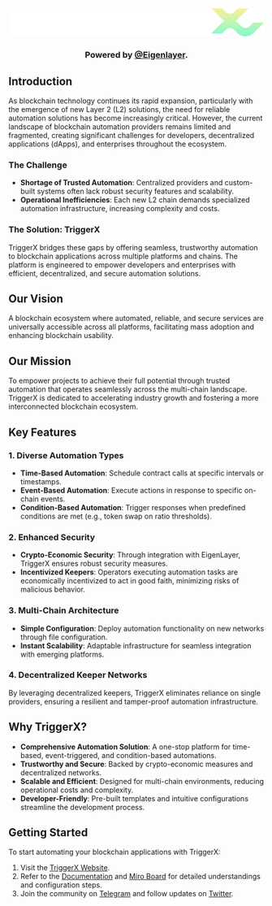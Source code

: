   <center>
    <a href="https://www.triggerx.network/">
      <img src="https://raw.githubusercontent.com/trigg3rX/.github/main/assets/TriggerXBannerDark.png" alt="TriggerX">
    </a>
  </center>

  <h3 align="center">Powered by <a href="https://www.eigenlayer.xyz/">@Eigenlayer</a>.</h3>

  <h2>Introduction</h2>

  <p>
    As blockchain technology continues its rapid expansion, particularly with the emergence of new Layer 2 (L2) solutions, 
    the need for reliable automation solutions has become increasingly critical. However, the current landscape of blockchain 
    automation providers remains limited and fragmented, creating significant challenges for developers, decentralized applications (dApps), 
    and enterprises throughout the ecosystem.
  </p>

  <h3>The Challenge</h3>
  <ul>
    <li><strong>Shortage of Trusted Automation</strong>: Centralized providers and custom-built systems often lack robust security features and scalability.</li>
    <li><strong>Operational Inefficiencies</strong>: Each new L2 chain demands specialized automation infrastructure, increasing complexity and costs.</li>
  </ul>

  <h3>The Solution: TriggerX</h3>
  <p>
    TriggerX bridges these gaps by offering seamless, trustworthy automation to blockchain applications across multiple platforms and chains. 
    The platform is engineered to empower developers and enterprises with efficient, decentralized, and secure automation solutions.
  </p>

  <h2>Our Vision</h2>
  <p>
    A blockchain ecosystem where automated, reliable, and secure services are universally accessible across all platforms, 
    facilitating mass adoption and enhancing blockchain usability.
  </p>

  <h2>Our Mission</h2>
  <p>
    To empower projects to achieve their full potential through trusted automation that operates seamlessly across the multi-chain landscape. 
    TriggerX is dedicated to accelerating industry growth and fostering a more interconnected blockchain ecosystem.
  </p>

  <h2>Key Features</h2>

  <h3>1. Diverse Automation Types</h3>
  <ul>
    <li><strong>Time-Based Automation</strong>: Schedule contract calls at specific intervals or timestamps.</li>
    <li><strong>Event-Based Automation</strong>: Execute actions in response to specific on-chain events.</li>
    <li><strong>Condition-Based Automation</strong>: Trigger responses when predefined conditions are met (e.g., token swap on ratio thresholds).</li>
  </ul>

  <h3>2. Enhanced Security</h3>
  <ul>
    <li><strong>Crypto-Economic Security</strong>: Through integration with EigenLayer, TriggerX ensures robust security measures.</li>
    <li><strong>Incentivized Keepers</strong>: Operators executing automation tasks are economically incentivized to act in good faith, minimizing risks of malicious behavior.</li>
  </ul>

  <h3>3. Multi-Chain Architecture</h3>
  <ul>
    <li><strong>Simple Configuration</strong>: Deploy automation functionality on new networks through file configuration.</li>
    <li><strong>Instant Scalability</strong>: Adaptable infrastructure for seamless integration with emerging platforms.</li>
  </ul>

  <h3>4. Decentralized Keeper Networks</h3>
  <p>
    By leveraging decentralized keepers, TriggerX eliminates reliance on single providers, ensuring a resilient and tamper-proof automation infrastructure.
  </p>

  <h2>Why TriggerX?</h2>
  <ul>
    <li><strong>Comprehensive Automation Solution</strong>: A one-stop platform for time-based, event-triggered, and condition-based automations.</li>
    <li><strong>Trustworthy and Secure</strong>: Backed by crypto-economic measures and decentralized networks.</li>
    <li><strong>Scalable and Efficient</strong>: Designed for multi-chain environments, reducing operational costs and complexity.</li>
    <li><strong>Developer-Friendly</strong>: Pre-built templates and intuitive configurations streamline the development process.</li>
  </ul>

  <h2>Getting Started</h2>
  <p>To start automating your blockchain applications with TriggerX:</p>
  <ol>
    <li>Visit the <a href="https://www.triggerx.network/">TriggerX Website</a>.</li>
    <li>Refer to the <a href="https://triggerx.gitbook.io/triggerx-docs">Documentation</a> and <a href="https://miro.com/app/board/uXjVLFlljFI=">Miro Board</a> for detailed understandings and configuration steps.</li>
    <li>Join the community on <a href="https://t.me/+RDAFhnPrPa1kOWRl">Telegram</a> and follow updates on <a href="https://x.com/_TriggerX">Twitter</a>.</li>
  </ol>

</body>
</html>
